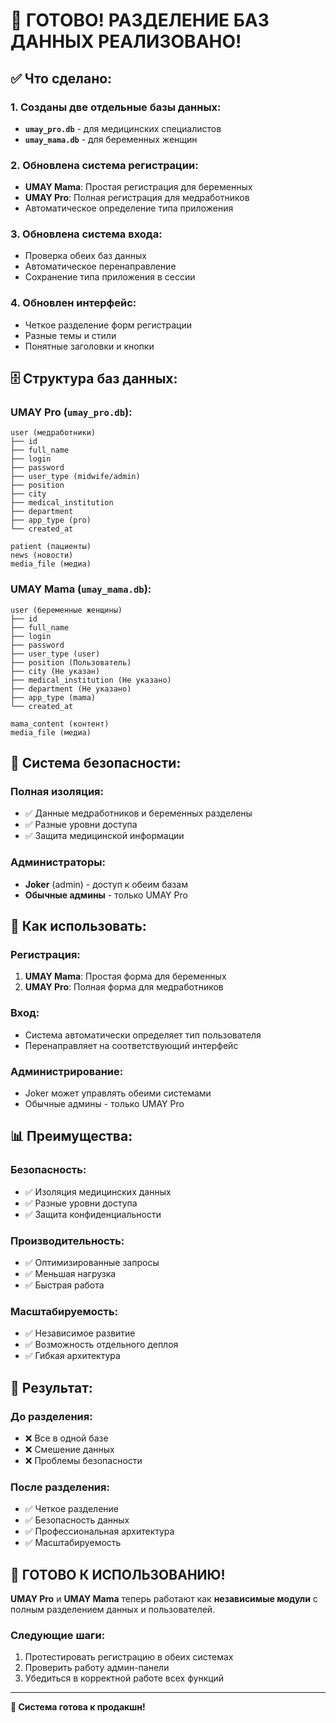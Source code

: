# 🎉 ГОТОВО! РАЗДЕЛЕНИЕ БАЗ ДАННЫХ РЕАЛИЗОВАНО!

## ✅ **Что сделано:**

### **1. Созданы две отдельные базы данных:**
- **`umay_pro.db`** - для медицинских специалистов
- **`umay_mama.db`** - для беременных женщин

### **2. Обновлена система регистрации:**
- **UMAY Mama**: Простая регистрация для беременных
- **UMAY Pro**: Полная регистрация для медработников
- Автоматическое определение типа приложения

### **3. Обновлена система входа:**
- Проверка обеих баз данных
- Автоматическое перенаправление
- Сохранение типа приложения в сессии

### **4. Обновлен интерфейс:**
- Четкое разделение форм регистрации
- Разные темы и стили
- Понятные заголовки и кнопки

## 🗄️ **Структура баз данных:**

### **UMAY Pro (`umay_pro.db`):**
```
user (медработники)
├── id
├── full_name
├── login
├── password
├── user_type (midwife/admin)
├── position
├── city
├── medical_institution
├── department
├── app_type (pro)
└── created_at

patient (пациенты)
news (новости)
media_file (медиа)
```

### **UMAY Mama (`umay_mama.db`):**
```
user (беременные женщины)
├── id
├── full_name
├── login
├── password
├── user_type (user)
├── position (Пользователь)
├── city (Не указан)
├── medical_institution (Не указано)
├── department (Не указано)
├── app_type (mama)
└── created_at

mama_content (контент)
media_file (медиа)
```

## 🔐 **Система безопасности:**

### **Полная изоляция:**
- ✅ Данные медработников и беременных разделены
- ✅ Разные уровни доступа
- ✅ Защита медицинской информации

### **Администраторы:**
- **Joker** (admin) - доступ к обеим базам
- **Обычные админы** - только UMAY Pro

## 🚀 **Как использовать:**

### **Регистрация:**
1. **UMAY Mama**: Простая форма для беременных
2. **UMAY Pro**: Полная форма для медработников

### **Вход:**
- Система автоматически определяет тип пользователя
- Перенаправляет на соответствующий интерфейс

### **Администрирование:**
- Joker может управлять обеими системами
- Обычные админы - только UMAY Pro

## 📊 **Преимущества:**

### **Безопасность:**
- ✅ Изоляция медицинских данных
- ✅ Разные уровни доступа
- ✅ Защита конфиденциальности

### **Производительность:**
- ✅ Оптимизированные запросы
- ✅ Меньшая нагрузка
- ✅ Быстрая работа

### **Масштабируемость:**
- ✅ Независимое развитие
- ✅ Возможность отдельного деплоя
- ✅ Гибкая архитектура

## 🎯 **Результат:**

### **До разделения:**
- ❌ Все в одной базе
- ❌ Смешение данных
- ❌ Проблемы безопасности

### **После разделения:**
- ✅ Четкое разделение
- ✅ Безопасность данных
- ✅ Профессиональная архитектура
- ✅ Масштабируемость

## 🎉 **ГОТОВО К ИСПОЛЬЗОВАНИЮ!**

**UMAY Pro** и **UMAY Mama** теперь работают как **независимые модули** с полным разделением данных и пользователей.

### **Следующие шаги:**
1. Протестировать регистрацию в обеих системах
2. Проверить работу админ-панели
3. Убедиться в корректной работе всех функций

---

**🚀 Система готова к продакшн!**

